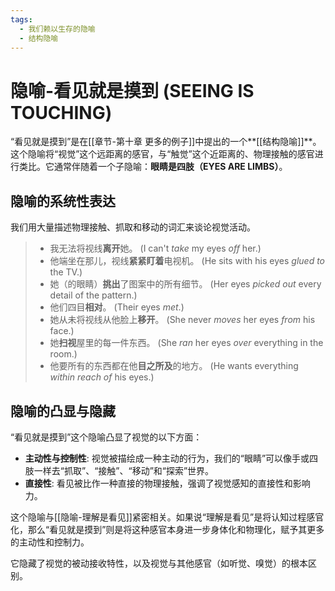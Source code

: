 ```yaml
---
tags:
  - 我们赖以生存的隐喻
  - 结构隐喻
---
```


# 隐喻-看见就是摸到 (SEEING IS TOUCHING)

“看见就是摸到”是在[[章节-第十章 更多的例子]]中提出的一个**[[结构隐喻]]**。这个隐喻将“视觉”这个远距离的感官，与“触觉”这个近距离的、物理接触的感官进行类比。它通常伴随着一个子隐喻：**眼睛是四肢（EYES ARE LIMBS）**。

## 隐喻的系统性表达

我们用大量描述物理接触、抓取和移动的词汇来谈论视觉活动。

> - 我无法将视线**离开**她。 (I can't _take_ my eyes _off_ her.)
> - 他端坐在那儿，视线**紧紧盯着**电视机。 (He sits with his eyes _glued to_ the TV.)
> - 她（的眼睛）**挑出**了图案中的所有细节。 (Her eyes _picked out_ every detail of the pattern.)
> - 他们四目**相对**。 (Their eyes _met_.)
> - 她从未将视线从他脸上**移开**。 (She never _moves_ her eyes _from_ his face.)
> - 她**扫视**屋里的每一件东西。 (She _ran_ her eyes _over_ everything in the room.)
> - 他要所有的东西都在他**目之所及**的地方。 (He wants everything _within reach of_ his eyes.)

## 隐喻的凸显与隐藏

“看见就是摸到”这个隐喻凸显了视觉的以下方面：

-   **主动性与控制性**: 视觉被描绘成一种主动的行为，我们的“眼睛”可以像手或四肢一样去“抓取”、“接触”、“移动”和“探索”世界。
-   **直接性**: 看见被比作一种直接的物理接触，强调了视觉感知的直接性和影响力。

这个隐喻与[[隐喻-理解是看见]]紧密相关。如果说“理解是看见”是将认知过程感官化，那么“看见就是摸到”则是将这种感官本身进一步身体化和物理化，赋予其更多的主动性和控制力。

它隐藏了视觉的被动接收特性，以及视觉与其他感官（如听觉、嗅觉）的根本区别。